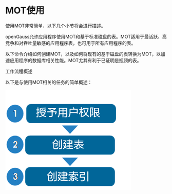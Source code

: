 # MOT使用<a name="ZH-CN_TOPIC_0280525131"></a>

使用MOT非常简单，以下几个小节将会进行描述。

openGauss允许应用程序使用MOT和基于标准磁盘的表。MOT适用于最活跃、高竞争和对吞吐量敏感的应用程序表，也可用于所有应用程序的表。

以下命令介绍如何创建MOT，以及如何将现有的基于磁盘的表转换为MOT，以加速应用程序的数据库相关性能。MOT尤其有利于已证明是瓶颈的表。

工作流程概述

以下是与使用MOT相关的任务的简单概述：

![](figures/zh-cn_image_0280525209.png)




